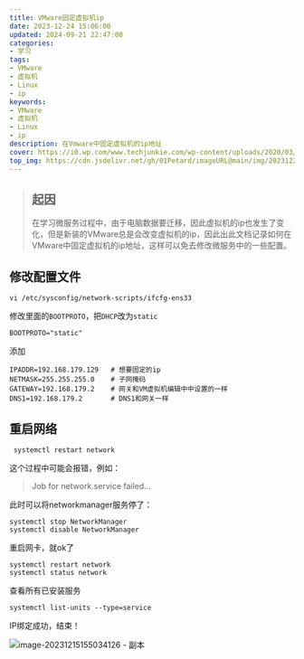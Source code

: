 ```yaml
---
title: VMware固定虚拟机ip
date: 2023-12-24 15:06:00
updated: 2024-09-21 22:47:00
categories: 
- 学习
tags:
- VMware
- 虚拟机
- Linux
- ip
keywords:
- VMware
- 虚拟机
- Linux
- ip
description: 在Vmware中固定虚拟机的ip地址
cover: https://i0.wp.com/www.techjunkie.com/wp-content/uploads/2020/03/How-to-Create-Virtual-Machine-From-a-Physical-Machine-in-VMWare.jpg?resize=400%2C202&ssl=1
top_img: https://cdn.jsdelivr.net/gh/01Petard/imageURL@main/img/202312241509647.pngq
---
```


> ## 起因
>
> 在学习微服务过程中，由于电脑数据要迁移，因此虚拟机的ip也发生了变化，但是新装的VMware总是会改变虚拟机的ip，因此出此文档记录如何在VMware中固定虚拟机的ip地址，这样可以免去修改微服务中的一些配置。

## 修改配置文件

```shell
vi /etc/sysconfig/network-scripts/ifcfg-ens33
```

修改里面的`BOOTPROTO`，把`DHCP`改为`static`

```
BOOTPROTO="static"
```

添加

```
IPADDR=192.168.179.129   # 想要固定的ip
NETMASK=255.255.255.0    # 子网掩码
GATEWAY=192.168.179.2    # 网关和VM虚拟机编辑中中设置的一样
DNS1=192.168.179.2       # DNS1和网关一样
```

## 重启网络

```shell
 systemctl restart network
```

这个过程中可能会报错，例如：

> Job for network.service failed...

此时可以将networkmanager服务停了：

```shell
systemctl stop NetworkManager
systemctl disable NetworkManager
```

重启网卡，就ok了

```shell
systemctl restart network
systemctl status network
```

查看所有已安装服务

 ```shell
 systemctl list-units --type=service
 ```

IP绑定成功，结束！

![image-20231215155034126 - 副本](https://cdn.jsdelivr.net/gh/01Petard/imageURL@main/img/202312151727007.png)


